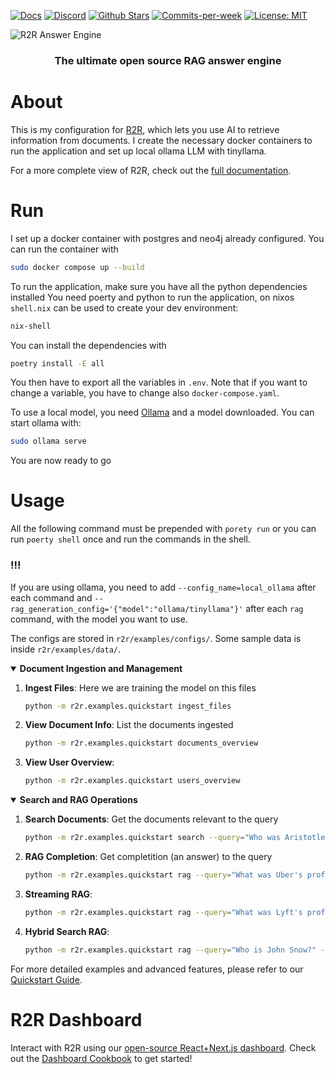 <p align="left">
  <a href="https://r2r-docs.sciphi.ai"><img src="https://img.shields.io/badge/docs.sciphi.ai-3F16E4" alt="Docs"></a>
  <a href="https://discord.gg/p6KqD2kjtB"><img src="https://img.shields.io/discord/1120774652915105934?style=social&logo=discord" alt="Discord"></a>
  <a href="https://github.com/SciPhi-AI"><img src="https://img.shields.io/github/stars/SciPhi-AI/R2R" alt="Github Stars"></a>
  <a href="https://github.com/SciPhi-AI/R2R/pulse"><img src="https://img.shields.io/github/commit-activity/w/SciPhi-AI/R2R" alt="Commits-per-week"></a>
  <a href="https://opensource.org/licenses/MIT"><img src="https://img.shields.io/badge/License-MIT-purple.svg" alt="License: MIT"></a>
</p>

<img src="./assets/r2r.png" alt="R2R Answer Engine">
<h3 align="center">
The ultimate open source RAG answer engine
</h3>

# About
This is my configuration for [R2R](https://github.com/SciPhi-AI/R2R), which lets you use AI to retrieve information from documents. I create the necessary docker containers to run the application and set up local ollama LLM with tinyllama.

For a more complete view of R2R, check out the [full documentation](https://r2r-docs.sciphi.ai/).

# Run

I set up a docker container with postgres and neo4j already configured. You can run the container with
```bash
sudo docker compose up --build
```

To run the application, make sure you have all the python dependencies installed
You need poerty and python to run the application, on nixos `shell.nix` can be used to create your dev environment:
```bash
nix-shell
```
You can install the dependencies with
```bash
poetry install -E all
```

You then have to export all the variables in `.env`. Note that if you want to change a variable, you have to change also `docker-compose.yaml`.

To use a local model, you need [Ollama](https://github.com/ollama/ollama) and a model downloaded. You can start ollama with:
```bash
sudo ollama serve
```

You are now ready to go

# Usage

All the following command must be prepended with `porety run` or you can run `poerty shell` once and run the commands in the shell.

### !!!
If you are using ollama, you need to add `--config_name=local_ollama` after each command and `--rag_generation_config='{"model":"ollama/tinyllama"}'` after each `rag` command, with the model you want to use.

The configs are stored in `r2r/examples/configs/`. Some sample data is inside `r2r/examples/data/`.

<details open>
<summary><b>Document Ingestion and Management</b></summary>

1. **Ingest Files**:
   Here we are training the model on this files
   ```bash
   python -m r2r.examples.quickstart ingest_files
   ```

2. **View Document Info**:
   List the documents ingested
   ```bash
   python -m r2r.examples.quickstart documents_overview
   ```

3. **View User Overview**:
   ```bash
   python -m r2r.examples.quickstart users_overview
   ```
</details>

<details open>
<summary><b>Search and RAG Operations</b></summary>

1. **Search Documents**:
   Get the documents relevant to the query
   ```bash
   python -m r2r.examples.quickstart search --query="Who was Aristotle?"
   ```

2. **RAG Completion**:
   Get completition (an answer) to the query
   ```bash
   python -m r2r.examples.quickstart rag --query="What was Uber's profit in 2020?"
   ```

3. **Streaming RAG**:
   ```bash
   python -m r2r.examples.quickstart rag --query="What was Lyft's profit in 2020?" --stream=true
   ```

4. **Hybrid Search RAG**:
   ```bash
   python -m r2r.examples.quickstart rag --query="Who is John Snow?" --do_hybrid_search
   ```
</details>

For more detailed examples and advanced features, please refer to our [Quickstart Guide](https://r2r-docs.sciphi.ai/quickstart).

# R2R Dashboard

Interact with R2R using our [open-source React+Next.js dashboard](https://github.com/SciPhi-AI/R2R-Dashboard). Check out the [Dashboard Cookbook](https://r2r-docs.sciphi.ai/cookbooks/dashboard) to get started!

